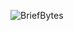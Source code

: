 
![BriefBytes](https://github.com/YogeshNegi10/BriefBytes-News-React-App/assets/169161916/7eb6fdba-f864-4b49-9cdd-da2618732c13)
